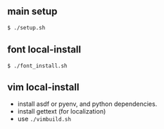 ## main setup
```bash
$ ./setup.sh
```
## font local-install
```
$ ./font_install.sh
```

## vim local-install
- install asdf or pyenv, and python dependencies.
- install gettext (for localization)
- use `./vimbuild.sh`
